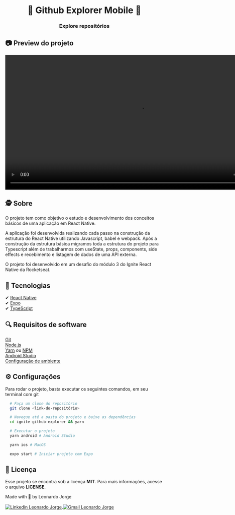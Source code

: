 <h1 align="center">
  📱 Github Explorer Mobile 📱
</h1>

<h3 align="center">
  Explore repositórios
</h3>

## 📷 Preview do projeto

<div align="center">
  <video width="855" alt="Ignite Github explorer" src=".github/banner.mp4"></video>
</div>

## 🕵️ Sobre 

O projeto tem como objetivo o estudo e desenvolvimento dos conceitos básicos de uma aplicação em React Native.

A aplicação foi desenvolvida realizando cada passo na construção da estrutura do React Native utilizando Javascript, babel e webpack. Após a construção da estrutura básica migramos toda a estrutura do projeto para Typescript além de trabalharmos com useState, props, components, side effects e recebimento e listagem de dados de uma API externa.

O projeto foi desenvolvido em um desafio do módulo 3 do Ignite React Native da Rocketseat.

## 🚀 Tecnologias

✔ [React Native](https://reactnative.dev/)
<br />
✔ [Expo](https://expo.dev/)
<br />
✔ [TypeScript](https://www.typescriptlang.org/)

## 🔍 Requisitos de software

[Git](https://git-scm.com)
<br />
[Node.js](https://nodejs.org/en)
<br />
[Yarn](https://yarnpkg.com/) ou [NPM](https://www.npmjs.com/)
<br />
[Android Studio](https://developer.android.com/studio)
<br />
[Configuração de ambiente](https://react-native.rocketseat.dev/android/windows/#instalando-yarn-1)

## ⚙ Configurações

Para rodar o projeto, basta executar os seguintes comandos, em seu terminal com git

```bash
  # Faça um clone do repositório
  git clone <link-do-repositório>

  # Navegue até a pasta do projeto e baixe as dependências
  cd ignite-github-explorer && yarn

  # Executar o projeto
  yarn android # Android Studio

  yarn ios # MacOS

  expo start # Iniciar projeto com Expo
```

## 📝 Licença
Esse projeto se encontra sob a licença <strong>MIT</strong>. Para mais informações, acesse o arquivo <strong>LICENSE</strong>.

<p>Made with 💜 by Leonardo Jorge<p>
<p>
    <a href="https://www.linkedin.com/in/leonardo-jorge-a88a561b6/" target="_blank">
        <img align="center" src="https://img.shields.io/badge/LinkedIn-%230077B5?style=for-the-badge&logo=linkedin&logoColor=white" alt="Linkedin Leonardo Jorge" />
    </a>
    <a href="mailto:leonardoti4437@gmail.com" target="_blank">
        <img align="center" src="https://img.shields.io/badge/Gmail-FF0000?style=for-the-badge&logo=gmail&logoColor=white" alt="Gmail Leonardo Jorge" />
    </a>
</p>
